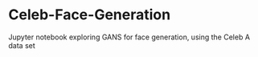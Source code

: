 # Celeb-Face-Generation
Jupyter notebook exploring GANS for face generation, using the Celeb A data set
